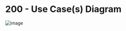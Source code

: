 # 200 - Use Case(s) Diagram

![image](https://github.com/vanHeemstraSystems/learning-networking/assets/1499433/087c48cb-7203-4b03-bb07-40fb05c750e4)
